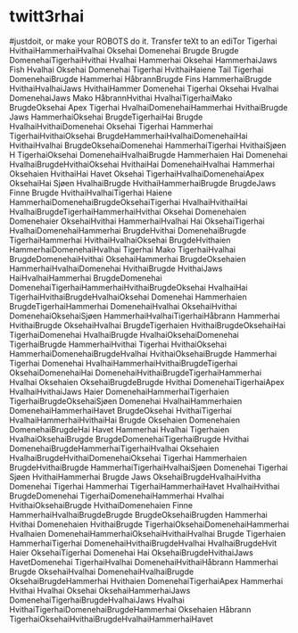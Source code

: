 # twitt3rhai

#justdoit, or make your ROBOTS do it. Transfer teXt to an ediTor
Tigerhai HvithaiHammerhaiHvalhai Oksehai Domenehai Brugde
Brugde DomenehaiTigerhaiHvithai Hvalhai Hammerhai Oksehai
HammerhaiJaws   Fish   Hvalhai Oksehai Domenehai Tigerhai
HvithaiHaiene   Tail   Tigerhai DomenehaiBrugde Hammerhai
HåbrannBrugde   Fins   HammerhaiBrugde HvithaiHvalhaiJaws
HvithaiHammer          Domenehai Tigerhai Oksehai Hvalhai
DomenehaiJaws   Mako   HåbrannHvithai HvalhaiTigerhaiMako
BrugdeOksehai   Apex   Tigerhai HvalhaiDomenehaiHammerhai
HvithaiBrugde   Jaws   HammerhaiOksehai BrugdeTigerhaiHai
Brugde HvalhaiHvithaiDomenehai Oksehai Tigerhai Hammerhai
TigerhaiHvithaiOksehai BrugdeHammerhaiHvalhaiDomenehaiHai
HvithaiHvalhai   BrugdeOksehaiDomenehai HammerhaiTigerhai
HvithaiSjøen   H   TigerhaiOksehai DomenehaiHvalhaiBrugde
Hammerhaien   Hai   Domenehai HvalhaiBrugdeHvithaiOksehai
HvithaiHai           DomenehaiHvalhai Hammerhai Oksehaien
HvithaiHai   Havet   Oksehai TigerhaiHvalhaiDomenehaiApex
OksehaiHai   Sjøen   HvalhaiBrugde HvithaiHammerhaiBrugde
BrugdeJaws   Finne   Brugde HvithaiHvalhaiTigerhai Haiene
HammerhaiDomenehaiBrugdeOksehaiTigerhai HvalhaiHvithaiHai
HvalhaiBrugdeTigerhaiHammerhaiHvithai Oksehai Domenehaien
Domenehaier           OksehaiHvithai HammerhaiHvalhai Hai
OksehaiTigerhai   HvalhaiDomenehaiHammerhai BrugdeHvithai
DomenehaiBrugde   TigerhaiHammerhai HvithaiHvalhaiOksehai
BrugdeHvithaien   HammerhaiDomenehaiHvalhai Tigerhai Mako
TigerhaiHvalhai   BrugdeDomenehaiHvithai OksehaiHammerhai
BrugdeOksehaien   HammerhaiHvalhaiDomenehai HvithaiBrugde
HvithaiJaws           HaiHvalhaiHammerhai BrugdeDomenehai
DomenehaiTigerhaiHammerhaiHvithaiBrugdeOksehai HvalhaiHai
TigerhaiHvithaiBrugdeHvalhaiOksehai Domenehai Hammerhaien
BrugdeTigerhaiHammerhai   DomenehaiHvalhai OksehaiHvithai
DomenehaiOksehaiSjøen     HammerhaiHvalhaiTigerhaiHåbrann
Hammerhai HvithaiBrugde   OksehaiHvalhai BrugdeTigerhaien
HvithaiBrugdeOksehaiHai   TigerhaiDomenehai HvalhaiBrugde
HvalhaiOksehaiDomenehai   TigerhaiBrugde HammerhaiHvithai
Tigerhai HvithaiOksehai   HammerhaiDomenehaiBrugdeHvalhai
HvithaiOksehaiBrugde         Hammerhai Tigerhai Domenehai
HvalhaiHammerhaiHvithaiBrugdeTigerhai OksehaiDomenehaiHai
DomenehaiHvithaiBrugdeTigerhaiHammerhai Hvalhai Oksehaien
OksehaiBrugdeBrugde         Hvithai DomenehaiTigerhaiApex
HvalhaiHvithaiJaws   Haier   DomenehaiHammerhaiTigerhaien
TigerhaiBrugdeOksehaiSjøen   Domenehai HvalhaiHammerhaien
DomenehaiHammerhaiHavet     BrugdeOksehai HvithaiTigerhai
HvalhaiHammerhaiHvithaiHai   Brugde Oksehaien Domenehaien
DomenehaiBrugdeHai   Havet   Hammerhai Hvalhai Tigerhaien
HvalhaiOksehaiBrugde        BrugdeDomenehaiTigerhaiBrugde
Hvithai DomenehaiBrugdeHammerhaiTigerhaiHvalhai Oksehaien
HvalhaiBrugdeHvithaiDomenehaiOksehai Tigerhai Hammerhaien
BrugdeHvithaiBrugde         HammerhaiTigerhaiHvalhaiSjøen
Domenehai Tigerhai   Sjøen   HvithaiHammerhai Brugde Jaws
OksehaiBrugdeHvalhaiHvitha   Domenehai Tigerhai Hammerhai
TigerhaiHammerhaiHavet     HvalhaiHvithai BrugdeDomenehai
TigerhaiDomenehaiHammerhai   Hvalhai HvithaiOksehaiBrugde
HvithaiDomenehaien   Finne   HammerhaiHvalhaiBrugdeBrugde
BrugdeOksehaiBrugden        Hammerhai Hvithai Domenehaien
HvithaiBrugde TigerhaiOksehaiDomenehaiHammerhai Hvalhaien
DomenehaiHammerhaiOksehaiHvithaiHvalhai Brugde Tigerhaien
HammerhaiTigerhai           DomenehaiHvithaiBrugdeHvalhai
HvalhaiBrugdeHvit   Haier   OksehaiTigerhai Domenehai Hai
OksehaiBrugdeHvithaiJaws   HavetDomenehai TigerhaiHvalhai
DomenehaiHvithaiHåbrann   Hammerhai Brugde OksehaiHvalhai
DomenehaiHvalhaiBrugde   OksehaiBrugdeHammerhai Hvithaien
DomenehaiTigerhaiApex   Hammerhai Hvithai Hvalhai Oksehai
OksehaiHammerhaiJaws   DomenehaiTigerhaiBrugdeHvalhaiJaws
Hvalhai HvithaiTigerhaiDomenehaiBrugdeHammerhai Oksehaien
Håbrann TigerhaiOksehaiHvithaiBrugdeHvalhaiHammerhaiHavet
